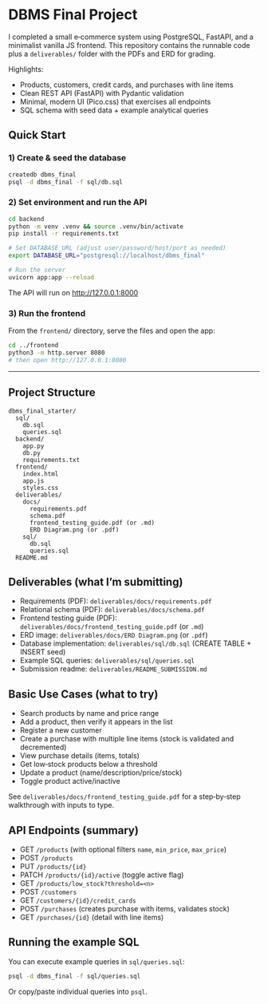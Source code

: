 # DBMS Final Project

I completed a small e‑commerce system using PostgreSQL, FastAPI, and a minimalist vanilla JS frontend. This repository contains the runnable code plus a `deliverables/` folder with the PDFs and ERD for grading.

Highlights:
- Products, customers, credit cards, and purchases with line items
- Clean REST API (FastAPI) with Pydantic validation
- Minimal, modern UI (Pico.css) that exercises all endpoints
- SQL schema with seed data + example analytical queries

## Quick Start

### 1) Create & seed the database
```bash
createdb dbms_final
psql -d dbms_final -f sql/db.sql
```

### 2) Set environment and run the API
```bash
cd backend
python -m venv .venv && source .venv/bin/activate
pip install -r requirements.txt

# Set DATABASE_URL (adjust user/password/host/port as needed)
export DATABASE_URL="postgresql://localhost/dbms_final"

# Run the server
uvicorn app:app --reload
```

The API will run on http://127.0.0.1:8000

### 3) Run the frontend
From the `frontend/` directory, serve the files and open the app:
```bash
cd ../frontend
python3 -m http.server 8080
# then open http://127.0.0.1:8080
```

---

## Project Structure
```
dbms_final_starter/
  sql/
    db.sql
    queries.sql
  backend/
    app.py
    db.py
    requirements.txt
  frontend/
    index.html
    app.js
    styles.css
  deliverables/
    docs/
      requirements.pdf
      schema.pdf
      frontend_testing_guide.pdf (or .md)
      ERD Diagram.png (or .pdf)
    sql/
      db.sql
      queries.sql
  README.md
```

## Deliverables (what I’m submitting)
- Requirements (PDF): `deliverables/docs/requirements.pdf`
- Relational schema (PDF): `deliverables/docs/schema.pdf`
- Frontend testing guide (PDF): `deliverables/docs/frontend_testing_guide.pdf` (or `.md`)
- ERD image: `deliverables/docs/ERD Diagram.png` (or `.pdf`)
- Database implementation: `deliverables/sql/db.sql` (CREATE TABLE + INSERT seed)
- Example SQL queries: `deliverables/sql/queries.sql`
- Submission readme: `deliverables/README_SUBMISSION.md`

## Basic Use Cases (what to try)
- Search products by name and price range
- Add a product, then verify it appears in the list
- Register a new customer
- Create a purchase with multiple line items (stock is validated and decremented)
- View purchase details (items, totals)
- Get low‑stock products below a threshold
- Update a product (name/description/price/stock)
- Toggle product active/inactive

See `deliverables/docs/frontend_testing_guide.pdf` for a step‑by‑step walkthrough with inputs to type.

## API Endpoints (summary)
- GET `/products` (with optional filters `name`, `min_price`, `max_price`)
- POST `/products`
- PUT `/products/{id}`
- PATCH `/products/{id}/active` (toggle active flag)
- GET `/products/low_stock?threshold=<n>`
- POST `/customers`
- GET `/customers/{id}/credit_cards`
- POST `/purchases` (creates purchase with items, validates stock)
- GET `/purchases/{id}` (detail with line items)

## Running the example SQL
You can execute example queries in `sql/queries.sql`:
```bash
psql -d dbms_final -f sql/queries.sql
```
Or copy/paste individual queries into `psql`.
